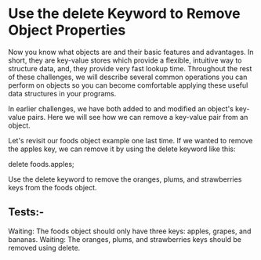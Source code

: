 # Use the delete Keyword to Remove Object Properties

Now you know what objects are and their basic features and advantages. In short, they are key-value stores which provide a flexible, intuitive way to structure data, and, they provide very fast lookup time. Throughout the rest of these challenges, we will describe several common operations you can perform on objects so you can become comfortable applying these useful data structures in your programs.

In earlier challenges, we have both added to and modified an object's key-value pairs. Here we will see how we can remove a key-value pair from an object.

Let's revisit our foods object example one last time. If we wanted to remove the apples key, we can remove it by using the delete keyword like this:

delete foods.apples;

Use the delete keyword to remove the oranges, plums, and strawberries keys from the foods object.

## Tests:-

Waiting: The foods object should only have three keys: apples, grapes, and bananas.
Waiting: The oranges, plums, and strawberries keys should be removed using delete.
